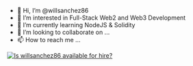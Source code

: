 - 👋 Hi, I’m @willsanchez86
- 👀 I’m interested in Full-Stack Web2 and Web3 Development
- 🌱 I’m currently learning NodeJS & Solidity
- 💞️ I’m looking to collaborate on ...
- 📫 How to reach me ...

[![Is willsanchez86 available for hire?](http://hireable.me/willsanchez86)](http://hireable.me/p/willsanchez86)


<!---
willsanchez86/willsanchez86 is a ✨ special ✨ repository because its `README.md` (this file) appears on your GitHub profile.
You can click the Preview link to take a look at your changes.
--->
